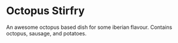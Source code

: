 # Octopus Stirfry

An awesome octopus based dish for some iberian flavour. Contains octopus, sausage, and potatoes.
